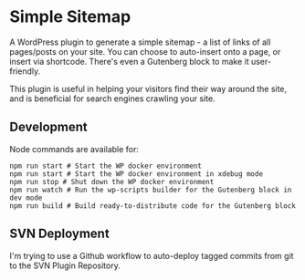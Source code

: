 # Simple Sitemap

A WordPress plugin to generate a simple sitemap - a list of links of all pages/posts on your site.  You can choose to auto-insert onto a page, or insert via shortcode.  There's even a Gutenberg block to make it user-friendly.

This plugin is useful in helping your visitors find their way around the site, and is beneficial for search engines crawling your site.

## Development

Node commands are available for:
```ssh
npm run start # Start the WP docker environment
npm run start # Start the WP docker environment in xdebug mode
npm run stop # Shut down the WP docker environment
npm run watch # Run the wp-scripts builder for the Gutenberg block in dev mode
npm run build # Build ready-to-distribute code for the Gutenberg block
```

## SVN Deployment

I'm trying to use a Github workflow to auto-deploy tagged commits from git to the SVN Plugin Repository.

